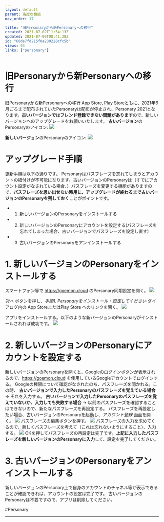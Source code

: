```yaml
---
layout: default
parent: 高度な機能
nav_order: 17

title: "旧Personaryから新Personaryへの移行"
created: 2021-07-02T11:54:13Z
updated: 2021-07-06T08:41:28Z
id: "60de7fd215f0a200228cfc5b"
views: 93
links: ["personary"]
---
```


# 旧Personaryから新Personaryへの移行

旧Personaryから新Personaryへの移行
App Store, Play Storeともに、2021年6月ごろまで配布されていたPersonaryは配布が停止され、Personary 2021となります。**古いバージョンではフレンド登録できない問題があります**ので、新しいバージョンへのアップグレードをお願いいたします。
**古いバージョン**のPersonaryのアイコン:
![](/images/60df9b8518931f001d143abb.jpeg)

**新しいバージョン**のPersonaryのアイコン:
![](/images/60df978b8533800022b8069f.PNG)


# アップグレード手順
更新手順は以下の通りです。
Personaryはパスフレーズを忘れてしまうとアカウントの紐付けが不可能になります。古いバージョンのPersonaryは（すでにアカウント設定がなされている場合、）パスフレーズを変更する機能がありますので、**パスフレーズを思い出せない時用に、アップグレードが終わるまで古いバージョンのPersonaryを残しておく**ことがポイントです。

- 1. 新しいバージョンのPersonaryをインストールする
- 2. 新しいバージョンのPersonaryにアカウントを設定する(パスフレーズを忘れてしまった場合、古いバージョンでパスフレーズを設定し直す)
- 3. 古いバージョンのPersonaryをアンインストールする


# 1. 新しいバージョンのPersonaryをインストールする
スマートフォン等で <https://goemon.cloud> のPersonary同期設定を開く。
![](/images/60df967beb7414001c0a1c83.png)

*次へ* ボタンを押し、*手順1. Personaryをインストール・設定してください* ダイアログ内の App StoreまたはPlay Store へのリンクを開く。
![](/images/60df96c92ce5f20021c2962c.png)

アプリをインストールする。以下のような新バージョンのPersonaryがインストールされれば成功です。
![](/images/60df978b8533800022b8069f.PNG)


# 2. 新しいバージョンのPersonaryにアカウントを設定する
新しいバージョンのPersonaryを開くと、Googleのログインボタンが表示されるので、<https://goemon.cloud> を使用しているGoogleアカウントでログインする。
Googleの権限について確認がなされたのち、パスフレーズを聞かれる。この時、
**古いバージョンで入力したPersonaryのパスフレーズを覚えている場合**
→ それを入力する。
**古いバージョンで入力したPersonaryのパスフレーズを覚えていないか、入力しても失敗する場合**
→ 以前のパスフレーズを確認することはできないので、新たなパスフレーズを再設定する。
パスフレーズを再設定したい場合、古いバージョンのPersonaryを起動し、*アカウント登録* 画面を開く。
![](/images/60df99604da0f1001c536c22.png)
パスフレーズの編集ボタンを押す。
![](/images/60df99b6ae19e6001c62b176.png)
パスフレーズの入力を求めてくるので、新しくパスフレーズを考えて（これは忘れないようにすること）、入力する。
![](/images/60df9a103ca40b00227f3035.png)
OKを押してパスフレーズの再設定は完了です。**上記に入力したパスフレーズを新しいバージョンのPersonaryに入力**して、設定を完了してください。


# 3. 古いバージョンのPersonaryをアンインストールする
新しいバージョンのPersonary上で自身のアカウントのチャネル等が表示できることが確認できれば、アカウントの設定は完了です。
古いバージョンのPersonaryは不要ですので、アプリは削除してください。


#Personary


---
